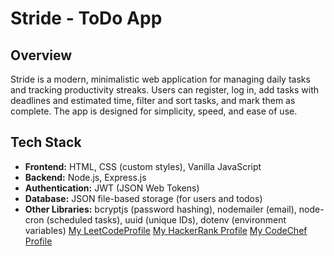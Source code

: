 # Stride - ToDo App

## Overview
Stride is a modern, minimalistic web application for managing daily tasks and tracking productivity streaks. Users can register, log in, add tasks with deadlines and estimated time, filter and sort tasks, and mark them as complete. The app is designed for simplicity, speed, and ease of use.

## Tech Stack
- **Frontend:** HTML, CSS (custom styles), Vanilla JavaScript
- **Backend:** Node.js, Express.js
- **Authentication:** JWT (JSON Web Tokens)
- **Database:** JSON file-based storage (for users and todos)
- **Other Libraries:** bcryptjs (password hashing), nodemailer (email), node-cron (scheduled tasks), uuid (unique IDs), dotenv (environment variables)
[My  LeetCodeProfile](https://www.leetcode.com/profile/lasyasri09)
[My HackerRank Profile](https://www.hackerrank.com/profile/23b01a1220@svecw.edu.in)
[My CodeChef Profile](https://www.codechef.com/profile/hardy_gnats_04)
